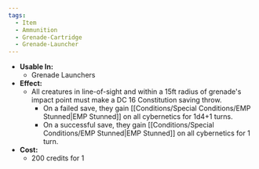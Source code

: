 ```yaml
---
tags:
  - Item
  - Ammunition
  - Grenade-Cartridge
  - Grenade-Launcher
---
```

- **Usable In:**
	- Grenade Launchers
- **Effect:**
	- All creatures in line-of-sight and within a 15ft radius of grenade's impact point must make a DC 16 Constitution saving throw.
		- On a failed save, they gain [[Conditions/Special Conditions/EMP Stunned|EMP Stunned]] on all cybernetics for 1d4+1 turns.
		- On a successful save, they gain [[Conditions/Special Conditions/EMP Stunned|EMP Stunned]] on all cybernetics for 1 turn.
- **Cost:**
	- 200 credits for 1